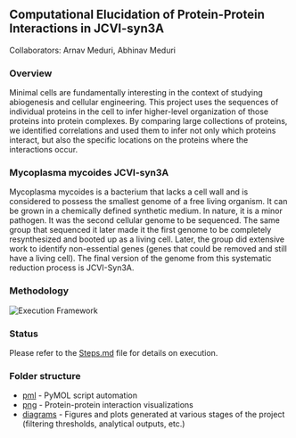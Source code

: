 ## Computational Elucidation of Protein-Protein Interactions in JCVI-syn3A
Collaborators: Arnav Meduri, Abhinav Meduri

### Overview
Minimal cells are fundamentally interesting in the context of studying abiogenesis and cellular engineering. This project uses the sequences of individual proteins in the cell to infer higher-level organization of those proteins into protein complexes. By comparing large collections of proteins, we identified correlations and used them to infer not only which proteins interact, but also the specific locations on the proteins where the interactions occur.

### Mycoplasma mycoides JCVI-syn3A
Mycoplasma mycoides is a bacterium that lacks a cell wall and is considered to possess the smallest genome of a free living organism. It can be grown in a chemically defined synthetic medium. In nature, it is a minor pathogen. It was the second cellular genome to be sequenced. The same group that sequenced it later made it the first genome to be completely resynthesized and booted up as a living cell. Later, the group did extensive work to identify  non-essential genes (genes that could be removed and still have a living cell). The final version of the genome from this systematic reduction process is JCVI-Syn3A.

### Methodology 
![Execution Framework](./methodology.jpg?raw=true "Execution Framework")

### Status
Please refer to the [Steps.md](./Steps.md) file for details on execution.

### Folder structure
* [pml](./pml) - PyMOL script automation
* [png](./png) - Protein-protein interaction visualizations
* [diagrams](./diagrams) - Figures and plots generated at various stages of the project (filtering thresholds, analytical outputs, etc.)
